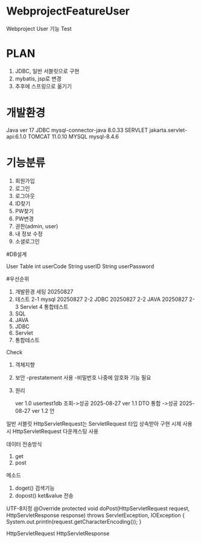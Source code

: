 # WebprojectFeatureUser
Webproject User 기능 Test

# PLAN
1. JDBC, 일반 서블릿으로 구현
2. mybatis, jsp로 변경
3. 추후에 스프링으로 옮기기 

# 개발환경
Java ver 17 
JDBC mysql-connector-java 8.0.33
SERVLET jakarta.servlet-api:6.1.0
TOMCAT 11.0.10
MYSQL mysql-8.4.6

# 기능분류
1. 회원가입
2. 로그인
3. 로그아웃
4. ID찾기
5. PW찾기
4. PW변경
5. 권한(admin, user)
6. 내 정보 수정
7. 소셜로그인

#DB설계

User Table
int userCode
String userID
String userPassword



#우선순위

1. 개발환경 세팅 20250827
2. 테스트
2-1 mysql 20250827
2-2 JDBC 20250827
2-2 JAVA 20250827
2-3 Servlet
   4 통합테스트
4. SQL
5. JAVA
6. JDBC
7. Servlet
8. 통합테스트 

Check
1. 객체지향
2. 보안 -prestatement 사용
         -비밀번호 나중에 암호화 기능 필요
3. 원리


   
   ver 1.0  usertest1db 조회->성공 2025-08-27
   ver 1.1 DTO 통합 ->성공 2025-08-27
   ver 1.2 안

일반 서블릿
HttpServletRequest는 ServletRequest 타입 상속받아 구현
시제 사용시 HttpServletRequest 다운캐스팅 사용

데이터 전송방식
 1. get
 2. post

 메소드
 1. doget() 검색기능
 2. dopost() ket&value 전송

UTF-8지정
@Override
protected void doPost(HttpServletRequest request, HttpServletResponse response) throws ServletException, IOException {
	System.out.println(request.getCharacterEncoding());
}

 HttpServletRequest
 HttpServletResponse
 

